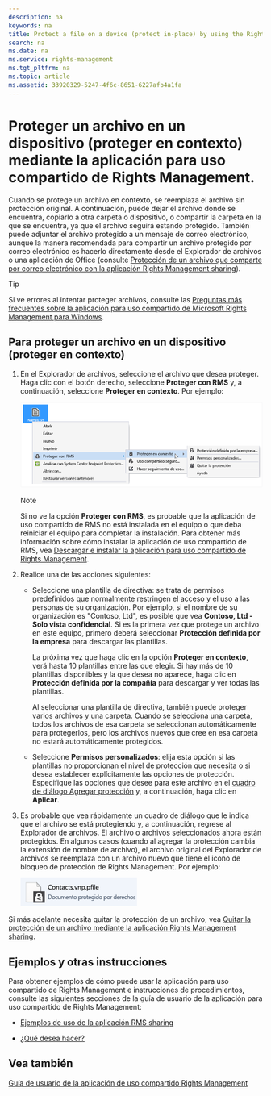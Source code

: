 ```yaml
---
description: na
keywords: na
title: Protect a file on a device (protect in-place) by using the Rights Management sharing application
search: na
ms.date: na
ms.service: rights-management
ms.tgt_pltfrm: na
ms.topic: article
ms.assetid: 33920329-5247-4f6c-8651-6227afb4a1fa
---
```

# Proteger un archivo en un dispositivo (proteger en contexto) mediante la aplicaci&#243;n para uso compartido de Rights Management.
Cuando se protege un archivo en contexto, se reemplaza el archivo sin protección original. A continuación, puede dejar el archivo donde se encuentra, copiarlo a otra carpeta o dispositivo, o compartir la carpeta en la que se encuentra, ya que el archivo seguirá estando protegido. También puede adjuntar el archivo protegido a un mensaje de correo electrónico, aunque la manera recomendada para compartir un archivo protegido por correo electrónico es hacerlo directamente desde el Explorador de archivos o una aplicación de Office (consulte [Protección de un archivo que comparte por correo electrónico con la aplicación Rights Management sharing](../Topic/Protect_a_file_that_you_share_by_email_by_using_the_Rights_Management_sharing_application.md)).

> [!TIP]
> Si ve errores al intentar proteger archivos, consulte las [Preguntas más frecuentes sobre la aplicación para uso compartido de Microsoft Rights Management para Windows](http://go.microsoft.com/fwlink/?LinkId=303971).

## Para proteger un archivo en un dispositivo (proteger en contexto)

1.  En el Explorador de archivos, seleccione el archivo que desea proteger. Haga clic con el botón derecho, seleccione **Proteger con RMS** y, a continuación, seleccione **Proteger en contexto**. Por ejemplo:

    ![](../Image/ADRMS_MSRMSApp_SP_CompanyDefined.png)

    > [!NOTE]
    > Si no ve la opción **Proteger con RMS**, es probable que la aplicación de uso compartido de RMS no está instalada en el equipo o que deba reiniciar el equipo para completar la instalación. Para obtener más información sobre cómo instalar la aplicación de uso compartido de RMS, vea [Descargar e instalar la aplicación para uso compartido de Rights Management](../Topic/Download_and_install_the_Rights_Management_sharing_application.md).

2.  Realice una de las acciones siguientes:

    -   Seleccione una plantilla de directiva: se trata de permisos predefinidos que normalmente restringen el acceso y el uso a las personas de su organización. Por ejemplo, si el nombre de su organización es "Contoso, Ltd", es posible que vea **Contoso, Ltd - Solo vista confidencial**. Si es la primera vez que protege un archivo en este equipo, primero deberá seleccionar **Protección definida por la empresa** para descargar las plantillas.

        La próxima vez que haga clic en la opción **Proteger en contexto**, verá hasta 10 plantillas entre las que elegir. Si hay más de 10 plantillas disponibles y la que desea no aparece, haga clic en **Protección definida por la compañía** para descargar y ver todas las plantillas.

        Al seleccionar una plantilla de directiva, también puede proteger varios archivos y una carpeta. Cuando se selecciona una carpeta, todos los archivos de esa carpeta se seleccionan automáticamente para protegerlos, pero los archivos nuevos que cree en esa carpeta no estará automáticamente protegidos.

    -   Seleccione **Permisos personalizados**: elija esta opción si las plantillas no proporcionan el nivel de protección que necesita o si desea establecer explícitamente las opciones de protección. Especifique las opciones que desee para este archivo en el [cuadro de diálogo Agregar protección](http://technet.microsoft.com/library/dn574738.aspx) y, a continuación, haga clic en **Aplicar**.

3.  Es probable que vea rápidamente un cuadro de diálogo que le indica que el archivo se está protegiendo y, a continuación, regrese al Explorador de archivos. El archivo o archivos seleccionados ahora están protegidos. En algunos casos (cuando al agregar la protección cambia la extensión de nombre de archivo), el archivo original del Explorador de archivos se reemplaza con un archivo nuevo que tiene el icono de bloqueo de protección de Rights Management. Por ejemplo:

    ![](../Image/ADRMS_MSRMSApp_Pfile.png)

Si más adelante necesita quitar la protección de un archivo, vea [Quitar la protección de un archivo mediante la aplicación Rights Management sharing](../Topic/Remove_protection_from_a_file_by_using_the_Rights_Management_sharing_application.md).

## Ejemplos y otras instrucciones
Para obtener ejemplos de cómo puede usar la aplicación para uso compartido de Rights Management e instrucciones de procedimientos, consulte las siguientes secciones de la guía de usuario de la aplicación para uso compartido de Rights Management:

-   [Ejemplos de uso de la aplicación RMS sharing](../Topic/Rights_Management_sharing_application_user_guide.md#BKMK_SharingExamples)

-   [¿Qué desea hacer?](../Topic/Rights_Management_sharing_application_user_guide.md#BKMK_SharingInstructions)

## Vea también
[Guía de usuario de la aplicación de uso compartido Rights Management](../Topic/Rights_Management_sharing_application_user_guide.md)

